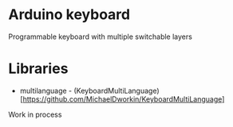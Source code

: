 # Arduino keyboard

Programmable keyboard with multiple switchable layers

# Libraries
 * multilanguage - (KeyboardMultiLanguage)[https://github.com/MichaelDworkin/KeyboardMultiLanguage]

Work in process